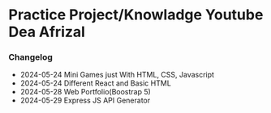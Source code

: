 # Practice Project/Knowladge Youtube Dea Afrizal

### Changelog
- 2024-05-24 Mini Games just With HTML, CSS, Javascript
- 2024-05-24 Different React and Basic HTML
- 2024-05-28 Web Portfolio(Boostrap 5)
- 2024-05-29 Express JS API Generator
